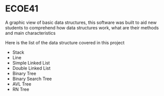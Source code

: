 # ECOE41
A graphic view of basic data structures, this software was built to aid new students 
to comprehend how data structures work, what are their methods and main characteristics

Here is the list of the data structure covered in this project

 - Stack
 - Line
 - Simple Linked List
 - Double Linked List
 - Binary Tree
 - Binary Search Tree
 - AVL Tree
 - RN Tree
 